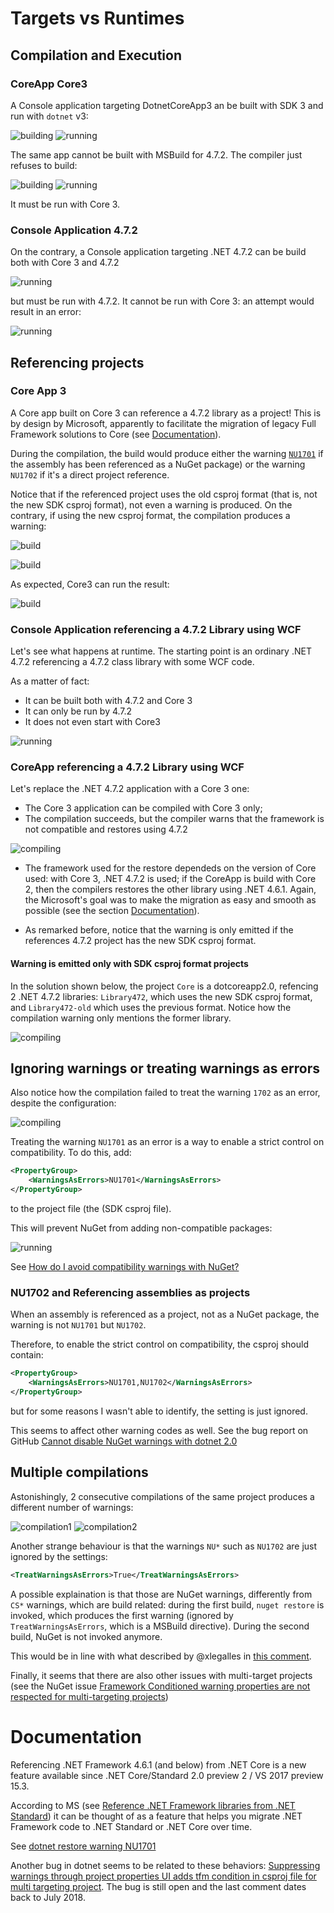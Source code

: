 # Targets vs Runtimes

## Compilation and Execution

### CoreApp Core3

A Console application targeting DotnetCoreApp3 an be built with SDK 3 and run with `dotnet` v3:

![building](pics/coreapp3-build-dotnet3.png)
![running](pics/coreapp3-execution-dotnet3.png)

The same app cannot be built with MSBuild for 4.7.2. The compiler just refuses to build:

![building](pics/coreapp3-build-472.png)
![running](pics/coreapp3-build-472-error.png)

It must be run with Core 3.

### Console Application 4.7.2

On the contrary, a Console application targeting .NET 4.7.2 can be build both with Core 3 and 4.7.2

![running](pics/coreapp3-472-build-core3.png)

but must be run with 4.7.2. It cannot be run with Core 3: an attempt would result in an error:

![running](pics/472-run-core3.png)


## Referencing projects

### Core App 3

A Core app built on Core 3 can reference a 4.7.2 library as a project! This is by design by Microsoft, apparently to facilitate the migration of legacy Full Framework solutions to Core (see [Documentation](#Documentation)).

During the compilation, the build would produce either the warning [`NU1701`](https://docs.microsoft.com/en-us/nuget/reference/errors-and-warnings/nu1701) if the assembly has been referenced as a NuGet package) or the warning `NU1702` if it's a direct project reference.

Notice that if the referenced project uses the old csproj format (that is, not the new SDK csproj format), not even a warning is produced. On the contrary, if using the new csproj format, the compilation produces a warning:

![build](pics/coreapp3-references-472.png)

![build](pics/coreapp3-references-472-csproj2.png)

As expected, Core3 can run the result:

![build](pics/coreapp3-references-472-execution.png)


### Console Application referencing a 4.7.2 Library using WCF

Let's see what happens at runtime. The starting point is an ordinary .NET 4.7.2 referencing a 4.7.2 class library with some WCF code. 

As a matter of fact:

* It can be built both with 4.7.2 and Core 3
* It can only be run by 4.7.2
* It does not even start with Core3

![running](pics/472-wcf-run-core3.png)


### CoreApp referencing a 4.7.2 Library using WCF

Let's replace the .NET 4.7.2 application with a Core 3 one:

* The Core 3 application can be compiled with Core 3 only;
* The compilation succeeds, but the compiler warns that the framework is not compatible and restores using 4.7.2

![compiling](pics/coreapp3-wcf-compile-core3.png)

* The framework used for the restore dependeds on the version of Core used: with Core 3, .NET 4.7.2 is used; if the CoreApp is build with Core 2, then the compilers restores the other library using .NET 4.6.1. Again, the Microsoft's goal was to make the migration as easy and smooth as possible (see the section [Documentation](#Documentation)).


* As remarked before, notice that the warning is only emitted if the references 4.7.2 project has the new SDK csproj format.

#### Warning is emitted only with SDK csproj format projects

In the solution shown below, the project `Core` is a dotcoreapp2.0, refencing 2 .NET 4.7.2 libraries: `Library472`, which uses the new SDK csproj format, and `Library472-old` which uses the previous format. Notice how the compilation warning only mentions the former library.

![compiling](pics/warning-only-on-new-csproj.png)

## Ignoring warnings or treating warnings as errors

Also notice how the compilation failed to treat the warning `1702` as an error, despite the configuration:

![compiling](pics/warnings-ignored.png)


Treating the warning `NU1701` as an error is a way to enable a strict control on compatibility. To do this, add:

```xml
<PropertyGroup>
    <WarningsAsErrors>NU1701</WarningsAsErrors>
</PropertyGroup>
```

to the project file (the (SDK csproj file).

This will prevent NuGet from adding non-compatible packages:

![running](pics/1701-as-error.png)

See [How do I avoid compatibility warnings with NuGet?](https://stackoverflow.com/a/49265830/202443)


### NU1702 and Referencing assemblies as projects
When an assembly is referenced as a project, not as a NuGet package, the warning is not `NU1701` but `NU1702`.

Therefore, to enable the strict control on compatibility, the csproj should contain:


```xml
<PropertyGroup>
    <WarningsAsErrors>NU1701,NU1702</WarningsAsErrors>
</PropertyGroup>
```

but for some reasons I wasn't able to identify, the setting is just ignored.

This seems to affect other warning codes as well. See the bug report on GitHub [Cannot disable NuGet warnings with dotnet 2.0](https://github.com/NuGet/Home/issues/5769)


## Multiple compilations
Astonishingly, 2 consecutive compilations of the same project produces a different number of warnings:

![compilation1](pics/compile1.png)
![compilation2](pics/compile2.png)

Another strange behaviour is that the warnings `NU*` such as `NU1702` are just ignored by the settings:

```xml
<TreatWarningsAsErrors>True</TreatWarningsAsErrors>
```

A possible explaination is that those are NuGet warnings, differently from `CS*` warnings, which are build related: during the first build, `nuget restore` is invoked, which produces the first warning (ignored by `TreatWarningsAsErrors`, which is a MSBuild directive). During the second build, NuGet is not invoked anymore.

This would be in line with what described by @xlegalles in [this comment](https://github.com/NuGet/Home/issues/5769#issuecomment-323295261).

Finally, it seems that there are also other issues with multi-target projects (see the NuGet issue [Framework Conditioned warning properties are not respected for multi-targeting projects](https://github.com/NuGet/Home/issues/5712))



# Documentation

Referencing .NET Framework 4.6.1 (and below) from .NET Core is a new feature available since .NET Core/Standard 2.0 preview 2 / VS 2017 preview 15.3.

According to MS (see [Reference .NET Framework libraries from .NET Standard](https://devblogs.microsoft.com/dotnet/announcing-net-core-2-0-preview-2/#user-content-reference-net-framework-libraries-from-net-standard)) it can be thought of as a feature that helps you migrate .NET Framework code to .NET Standard or .NET Core over time.

See [dotnet restore warning NU1701](https://stackoverflow.com/a/44999938/202443)

Another bug in dotnet seems to be related to these behaviors: [Suppressing warnings through project properties UI adds tfm condition in csproj file for multi targeting project](https://github.com/dotnet/project-system/issues/2804). The bug is still open and the last comment dates back to July 2018.
